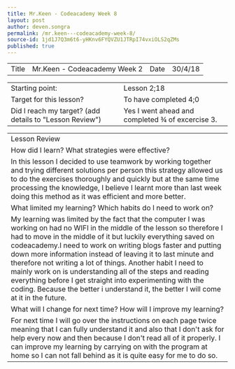 ```yaml
---
title: Mr.Keen - Codeacademy Week 8
layout: post
author: deven.songra
permalink: /mr.keen---codeacademy-week-8/
source-id: 1jd1J7Q3m6t6-yHKnv6FYQVZU1JTRpI74vxiOLS2qZMs
published: true
---
```

<table>
  <tr>
    <td>Title</td>
    <td>Mr.Keen - Codeacademy Week 2</td>
    <td>Date</td>
    <td>30/4/18</td>
  </tr>
</table>


<table>
  <tr>
    <td>Starting point:</td>
    <td>Lesson 2;18</td>
  </tr>
  <tr>
    <td>Target for this lesson?</td>
    <td>To have completed 4;0</td>
  </tr>
  <tr>
    <td>Did I reach my target? 
(add details to "Lesson Review")</td>
    <td> Yes I went ahead and completed ¾ of excercise 3.</td>
  </tr>
</table>


<table>
  <tr>
    <td>Lesson Review</td>
  </tr>
  <tr>
    <td>How did I learn? What strategies were effective? </td>
  </tr>
  <tr>
    <td>In this lesson I decided to use teamwork by working together and trying different solutions per person this strategy allowed us to do the exercises thoroughly and quickly but at the same time processing the knowledge, I believe I learnt more than last week doing this method as it was efficient and more better. </td>
  </tr>
  <tr>
    <td>What limited my learning? Which habits do I need to work on? </td>
  </tr>
  <tr>
    <td>My learning was limited by the fact that the computer I was working on had no WIFI in the middle of the lesson so therefore I had to move in the middle of it but luckily everything saved on codeacademy.I need to work on writing blogs faster and putting down more information instead of leaving it to last minute and therefore not writing a lot of things. Another  habit I need to mainly work on is understanding all of the steps and reading everything before I get straight into experimenting with the coding. Because the better i understand it, the better I will come at it in the future.</td>
  </tr>
  <tr>
    <td>What will I change for next time? How will I improve my learning?</td>
  </tr>
  <tr>
    <td>For next time I will go over the instructions on each page twice meaning that I can fully understand it and also that I don't ask for help every now and then because I don't read all of it properly. I can improve my learning by carrying on with the program at home so I can not fall behind as it is quite easy for me to do so.</td>
  </tr>
</table>


